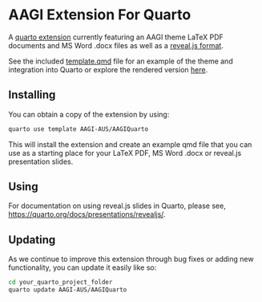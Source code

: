 # AAGI Extension For Quarto

A [quarto extension](https://quarto.org/docs/extensions/) currently featuring an AAGI theme LaTeX PDF documents and MS Word .docx files as well as a [reveal.js format](https://quarto.org/docs/presentations/revealjs/).

See the included [template.qmd](template.qmd) file for an example of the theme and integration into Quarto or explore the rendered version [here](http://AAGI-AUS.github.io/AAGIQuarto).

## Installing

You can obtain a copy of the extension by using:

```bash
quarto use template AAGI-AUS/AAGIQuarto
```

This will install the extension and create an example qmd file that
you can use as a starting place for your LaTeX PDF, MS Word .docx or reveal.js presentation slides.

## Using

For documentation on using reveal.js slides in Quarto, please see,
<https://quarto.org/docs/presentations/revealjs/>.

## Updating

As we continue to improve this extension through bug fixes or adding new functionality, you can update it easily like so:

```bash
cd your_quarto_project_folder
quarto update AAGI-AUS/AAGIQuarto
```